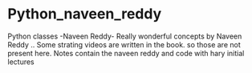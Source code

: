 # Python_naveen_reddy
Python classes -Naveen Reddy- Really wonderful concepts by Naveen Reddy .. 
Some strating videos are written in the book.
so those are not present here.
Notes contain the naveen reddy and code with hary initial lectures
